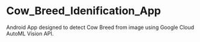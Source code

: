 # Cow_Breed_Idenification_App

Android App designed to detect Cow Breed from image using Google Cloud AutoML Vision API.


